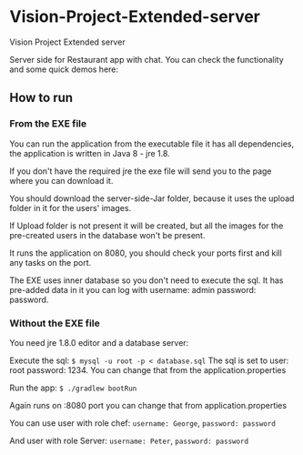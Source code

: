 # Vision-Project-Extended-server
Vision Project Extended server

Server side for Restaurant app with chat. You can check the functionality and some quick demos here:

## How to run

### From the EXE file

You can run the application from the executable file it has all dependencies, the application is written in Java 8 - jre 1.8.

If you don't have the required jre the exe file will send you to the page where you can download it.

You should download the server-side-Jar folder, because it uses the upload folder in it for the users' images.

If Upload folder is not present it will be created, but all the images for the pre-created users in the database won't be present.

It runs the application on 8080, you should check your ports first and kill any tasks on the port.

The EXE uses inner database so you don't need to execute the sql. It has pre-added data in it you can log with username: admin password: password.

### Without the EXE file

You need jre 1.8.0 editor and a database server:

Execute the sql:
`$ mysql -u root -p < database.sql`
The sql is set to user: root password: 1234. You can change that from the application.properties

Run the app:
`$ ./gradlew bootRun`

Again runs on :8080 port you can change that from application.properties

You can use user with role chef:
`username: George`, `password: password`

And user with role Server:
`username: Peter`, `password: password`

